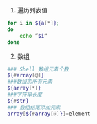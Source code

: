 1. 遍历列表值
```bash
for i in ${a[*]}; 
do  
	echo ”$i“
done
```

2. 数组
```bash
### Shell 数组元素个数
${#array[@]}
###数组的所有元素
${array[*]}
###字符串长度
${#str}
### 数组结尾添加元素
array[${#array[@]}]=element
```
